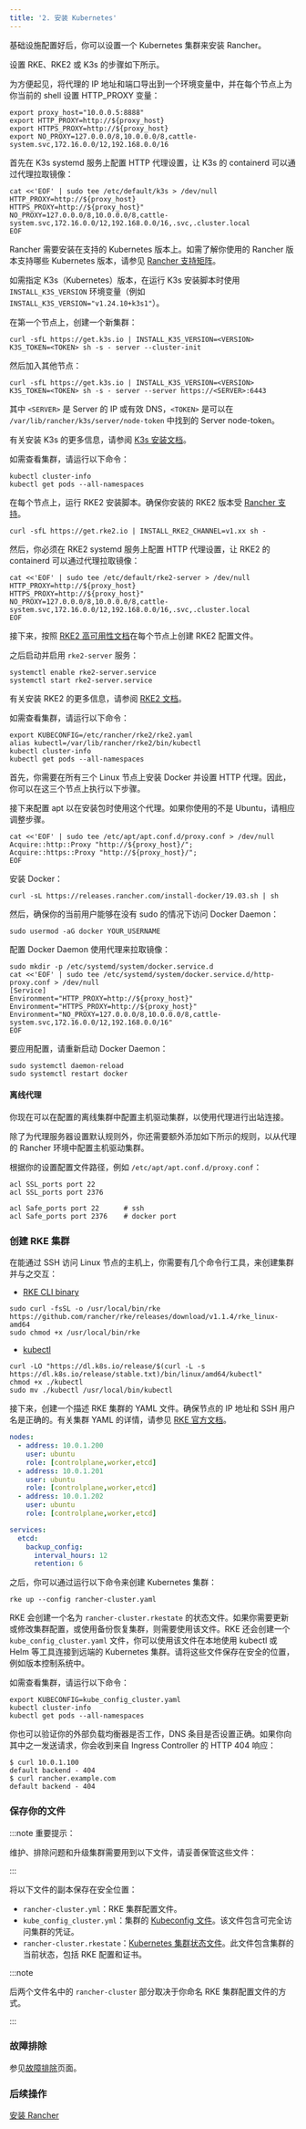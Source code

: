 ```yaml
---
title: '2. 安装 Kubernetes'
---
```


基础设施配置好后，你可以设置一个 Kubernetes 集群来安装 Rancher。

设置 RKE、RKE2 或 K3s 的步骤如下所示。

为方便起见，将代理的 IP 地址和端口导出到一个环境变量中，并在每个节点上为你当前的 shell 设置 HTTP_PROXY 变量：

```
export proxy_host="10.0.0.5:8888"
export HTTP_PROXY=http://${proxy_host}
export HTTPS_PROXY=http://${proxy_host}
export NO_PROXY=127.0.0.0/8,10.0.0.0/8,cattle-system.svc,172.16.0.0/12,192.168.0.0/16
```

<Tabs>
<TabItem value="K3s">

首先在 K3s systemd 服务上配置 HTTP 代理设置，让 K3s 的 containerd 可以通过代理拉取镜像：

```
cat <<'EOF' | sudo tee /etc/default/k3s > /dev/null
HTTP_PROXY=http://${proxy_host}
HTTPS_PROXY=http://${proxy_host}"
NO_PROXY=127.0.0.0/8,10.0.0.0/8,cattle-system.svc,172.16.0.0/12,192.168.0.0/16,.svc,.cluster.local
EOF
```

Rancher 需要安装在支持的 Kubernetes 版本上。如需了解你使用的 Rancher 版本支持哪些 Kubernetes 版本，请参见 [Rancher 支持矩阵](https://www.suse.com/suse-rancher/support-matrix/all-supported-versions/)。

如需指定 K3s（Kubernetes）版本，在运行 K3s 安装脚本时使用 `INSTALL_K3S_VERSION` 环境变量（例如 `INSTALL_K3S_VERSION="v1.24.10+k3s1"`）。

在第一个节点上，创建一个新集群：
```
curl -sfL https://get.k3s.io | INSTALL_K3S_VERSION=<VERSION> K3S_TOKEN=<TOKEN> sh -s - server --cluster-init
```

然后加入其他节点：
```
curl -sfL https://get.k3s.io | INSTALL_K3S_VERSION=<VERSION> K3S_TOKEN=<TOKEN> sh -s - server --server https://<SERVER>:6443
```

其中 `<SERVER>` 是 Server 的 IP 或有效 DNS，`<TOKEN>` 是可以在 `/var/lib/rancher/k3s/server/node-token` 中找到的 Server node-token。

有关安装 K3s 的更多信息，请参阅 [K3s 安装文档](https://docs.k3s.io/installation)。

如需查看集群，请运行以下命令：

```
kubectl cluster-info
kubectl get pods --all-namespaces
```

</TabItem>
<TabItem value="RKE2">

在每个节点上，运行 RKE2 安装脚本。确保你安装的 RKE2 版本受 [Rancher 支持](https://www.suse.com/suse-rancher/support-matrix/all-supported-versions/)。

```
curl -sfL https://get.rke2.io | INSTALL_RKE2_CHANNEL=v1.xx sh -
```

然后，你必须在 RKE2 systemd 服务上配置 HTTP 代理设置，让 RKE2 的 containerd 可以通过代理拉取镜像：

```
cat <<'EOF' | sudo tee /etc/default/rke2-server > /dev/null
HTTP_PROXY=http://${proxy_host}
HTTPS_PROXY=http://${proxy_host}"
NO_PROXY=127.0.0.0/8,10.0.0.0/8,cattle-system.svc,172.16.0.0/12,192.168.0.0/16,.svc,.cluster.local
EOF
```

接下来，按照 [RKE2 高可用性文档](https://docs.rke2.io/install/ha)在每个节点上创建 RKE2 配置文件。

之后启动并启用 `rke2-server` 服务：

```
systemctl enable rke2-server.service
systemctl start rke2-server.service
```

有关安装 RKE2 的更多信息，请参阅 [RKE2 文档](https://docs.rke2.io)。

如需查看集群，请运行以下命令：

```
export KUBECONFIG=/etc/rancher/rke2/rke2.yaml
alias kubectl=/var/lib/rancher/rke2/bin/kubectl
kubectl cluster-info
kubectl get pods --all-namespaces
```

</TabItem>
<TabItem value="RKE">

首先，你需要在所有三个 Linux 节点上安装 Docker 并设置 HTTP 代理。因此，你可以在这三个节点上执行以下步骤。

接下来配置 apt 以在安装包时使用这个代理。如果你使用的不是 Ubuntu，请相应调整步骤。

```
cat <<'EOF' | sudo tee /etc/apt/apt.conf.d/proxy.conf > /dev/null
Acquire::http::Proxy "http://${proxy_host}/";
Acquire::https::Proxy "http://${proxy_host}/";
EOF
```

安装 Docker：

```
curl -sL https://releases.rancher.com/install-docker/19.03.sh | sh
```

然后，确保你的当前用户能够在没有 sudo 的情况下访问 Docker Daemon：

```
sudo usermod -aG docker YOUR_USERNAME
```

配置 Docker Daemon 使用代理来拉取镜像：

```
sudo mkdir -p /etc/systemd/system/docker.service.d
cat <<'EOF' | sudo tee /etc/systemd/system/docker.service.d/http-proxy.conf > /dev/null
[Service]
Environment="HTTP_PROXY=http://${proxy_host}"
Environment="HTTPS_PROXY=http://${proxy_host}"
Environment="NO_PROXY=127.0.0.0/8,10.0.0.0/8,cattle-system.svc,172.16.0.0/12,192.168.0.0/16"
EOF
```

要应用配置，请重新启动 Docker Daemon：

```
sudo systemctl daemon-reload
sudo systemctl restart docker
```

#### 离线代理

你现在可以在配置的离线集群中配置主机驱动集群，以使用代理进行出站连接。

除了为代理服务器设置默认规则外，你还需要额外添加如下所示的规则，以从代理的 Rancher 环境中配置主机驱动集群。

根据你的设置配置文件路径，例如 `/etc/apt/apt.conf.d/proxy.conf`：

```
acl SSL_ports port 22
acl SSL_ports port 2376

acl Safe_ports port 22      # ssh
acl Safe_ports port 2376    # docker port
```

### 创建 RKE 集群

在能通过 SSH 访问 Linux 节点的主机上，你需要有几个命令行工具，来创建集群并与之交互：

* [RKE CLI binary](https://rancher.com/docs/rke/latest/en/installation/#download-the-rke-binary)

```
sudo curl -fsSL -o /usr/local/bin/rke https://github.com/rancher/rke/releases/download/v1.1.4/rke_linux-amd64
sudo chmod +x /usr/local/bin/rke
```

* [kubectl](https://kubernetes.io/docs/tasks/tools/install-kubectl/)

```
curl -LO "https://dl.k8s.io/release/$(curl -L -s https://dl.k8s.io/release/stable.txt)/bin/linux/amd64/kubectl"
chmod +x ./kubectl
sudo mv ./kubectl /usr/local/bin/kubectl
```

接下来，创建一个描述 RKE 集群的 YAML 文件。确保节点的 IP 地址和 SSH 用户名是正确的。有关集群 YAML 的详情，请参见 [RKE 官方文档](https://rancher.com/docs/rke/latest/en/example-yamls/)。

```yml
nodes:
  - address: 10.0.1.200
    user: ubuntu
    role: [controlplane,worker,etcd]
  - address: 10.0.1.201
    user: ubuntu
    role: [controlplane,worker,etcd]
  - address: 10.0.1.202
    user: ubuntu
    role: [controlplane,worker,etcd]

services:
  etcd:
    backup_config:
      interval_hours: 12
      retention: 6
```

之后，你可以通过运行以下命令来创建 Kubernetes 集群：

```
rke up --config rancher-cluster.yaml
```

RKE 会创建一个名为 `rancher-cluster.rkestate` 的状态文件。如果你需要更新或修改集群配置，或使用备份恢复集群，则需要使用该文件。RKE 还会创建一个 `kube_config_cluster.yaml` 文件，你可以使用该文件在本地使用 kubectl 或 Helm 等工具连接到远端的 Kubernetes 集群。请将这些文件保存在安全的位置，例如版本控制系统中。

如需查看集群，请运行以下命令：

```
export KUBECONFIG=kube_config_cluster.yaml
kubectl cluster-info
kubectl get pods --all-namespaces
```

你也可以验证你的外部负载均衡器是否工作，DNS 条目是否设置正确。如果你向其中之一发送请求，你会收到来自 Ingress Controller 的 HTTP 404 响应：

```
$ curl 10.0.1.100
default backend - 404
$ curl rancher.example.com
default backend - 404
```

### 保存你的文件

:::note 重要提示：

维护、排除问题和升级集群需要用到以下文件，请妥善保管这些文件：

:::

将以下文件的副本保存在安全位置：

- `rancher-cluster.yml`：RKE 集群配置文件。
- `kube_config_cluster.yml`：集群的 [Kubeconfig 文件](https://rancher.com/docs/rke/latest/en/kubeconfig/)。该文件包含可完全访问集群的凭证。
- `rancher-cluster.rkestate`：[Kubernetes 集群状态文件](https://rancher.com/docs/rke/latest/en/installation/#kubernetes-cluster-state)。此文件包含集群的当前状态，包括 RKE 配置和证书。

:::note

后两个文件名中的 `rancher-cluster` 部分取决于你命名 RKE 集群配置文件的方式。

:::

</TabItem>
</Tabs>

### 故障排除

参见[故障排除](../../troubleshooting/troubleshooting.md)页面。

### 后续操作
[安装 Rancher](install-rancher.md)
